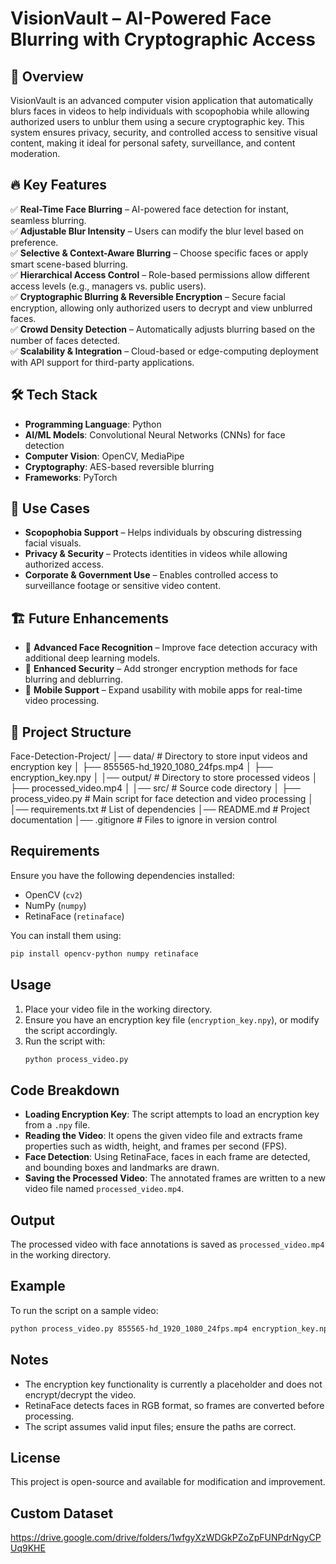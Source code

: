# VisionVault – AI-Powered Face Blurring with Cryptographic Access  


## 📌 Overview  
VisionVault is an advanced computer vision application that automatically blurs faces in videos to help individuals with scopophobia while allowing authorized users to unblur them using a secure cryptographic key. This system ensures privacy, security, and controlled access to sensitive visual content, making it ideal for personal safety, surveillance, and content moderation.  


## 🔥 Key Features  
✅ **Real-Time Face Blurring** – AI-powered face detection for instant, seamless blurring.  
✅ **Adjustable Blur Intensity** – Users can modify the blur level based on preference.  
✅ **Selective & Context-Aware Blurring** – Choose specific faces or apply smart scene-based blurring.  
✅ **Hierarchical Access Control** – Role-based permissions allow different access levels (e.g., managers vs. public users).  
✅ **Cryptographic Blurring & Reversible Encryption** – Secure facial encryption, allowing only authorized users to decrypt and view unblurred faces.  
✅ **Crowd Density Detection** – Automatically adjusts blurring based on the number of faces detected.  
✅ **Scalability & Integration** – Cloud-based or edge-computing deployment with API support for third-party applications.  


## 🛠️ Tech Stack  
- **Programming Language**: Python  
- **AI/ML Models**: Convolutional Neural Networks (CNNs) for face detection  
- **Computer Vision**: OpenCV, MediaPipe  
- **Cryptography**: AES-based reversible blurring  
- **Frameworks**: PyTorch  


## 📌 Use Cases
- **Scopophobia Support** – Helps individuals by obscuring distressing facial visuals.
- **Privacy & Security** – Protects identities in videos while allowing authorized access.
- **Corporate & Government Use** – Enables controlled access to surveillance footage or sensitive video content.


## 🏗️ Future Enhancements
- 🚀 **Advanced Face Recognition** – Improve face detection accuracy with additional deep learning models.
- 🔐 **Enhanced Security** – Add stronger encryption methods for face blurring and deblurring.
- 📱 **Mobile Support** – Expand usability with mobile apps for real-time video processing.
    

## 📂 Project Structure  

Face-Detection-Project/
│── data/                   # Directory to store input videos and encryption key
│   ├── 855565-hd_1920_1080_24fps.mp4
│   ├── encryption_key.npy
│
│── output/                 # Directory to store processed videos
│   ├── processed_video.mp4
│
│── src/                    # Source code directory
│   ├── process_video.py    # Main script for face detection and video processing
│
│── requirements.txt        # List of dependencies
│── README.md               # Project documentation
│── .gitignore              # Files to ignore in version control


## Requirements
Ensure you have the following dependencies installed:
- OpenCV (`cv2`)
- NumPy (`numpy`)
- RetinaFace (`retinaface`)

You can install them using:
```sh
pip install opencv-python numpy retinaface
```


## Usage
1. Place your video file in the working directory.
2. Ensure you have an encryption key file (`encryption_key.npy`), or modify the script accordingly.
3. Run the script with:
   ```sh
   python process_video.py
   ```


## Code Breakdown
- **Loading Encryption Key**: The script attempts to load an encryption key from a `.npy` file.
- **Reading the Video**: It opens the given video file and extracts frame properties such as width, height, and frames per second (FPS).
- **Face Detection**: Using RetinaFace, faces in each frame are detected, and bounding boxes and landmarks are drawn.
- **Saving the Processed Video**: The annotated frames are written to a new video file named `processed_video.mp4`.


## Output
The processed video with face annotations is saved as `processed_video.mp4` in the working directory.


## Example
To run the script on a sample video:
```sh
python process_video.py 855565-hd_1920_1080_24fps.mp4 encryption_key.npy
```


## Notes
- The encryption key functionality is currently a placeholder and does not encrypt/decrypt the video.
- RetinaFace detects faces in RGB format, so frames are converted before processing.
- The script assumes valid input files; ensure the paths are correct.


## License
This project is open-source and available for modification and improvement.


## Custom Dataset
https://drive.google.com/drive/folders/1wfgyXzWDGkPZoZpFUNPdrNgyCPUq9KHE


